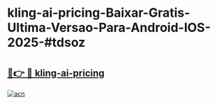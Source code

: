 # kling-ai-pricing-Baixar-Gratis-Ultima-Versao-Para-Android-IOS-2025-#tdsoz

# <h2><a href="https://ainizakaria.my?title=kling-ai-pricing&ref=25M">🔗👉 🔴 kling-ai-pricing</a></h2>

[![acn](https://github.com/user-attachments/assets/0f9c940e-d8b0-45ae-aac7-cd30a18b3e1c)](https://ainizakaria.my?title=kling-ai-pricing&ref=25M)


